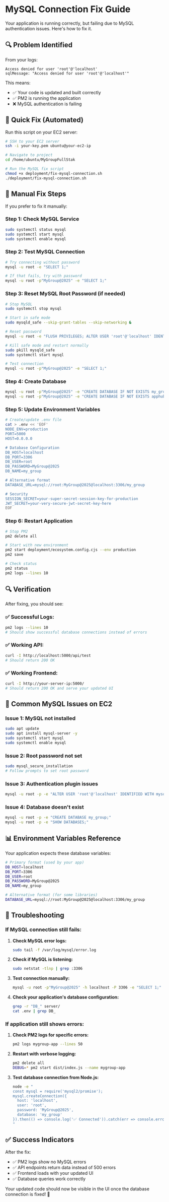 # MySQL Connection Fix Guide

Your application is running correctly, but failing due to MySQL authentication issues. Here's how to fix it.

## 🔍 Problem Identified

From your logs:
```
Access denied for user 'root'@'localhost'
sqlMessage: "Access denied for user 'root'@'localhost'"
```

This means:
- ✅ Your code is updated and built correctly
- ✅ PM2 is running the application
- ❌ MySQL authentication is failing

## 🚀 Quick Fix (Automated)

Run this script on your EC2 server:

```bash
# SSH to your EC2 server
ssh -i your-key.pem ubuntu@your-ec2-ip

# Navigate to project
cd /home/ubuntu/MyGroupFullStak

# Run the MySQL fix script
chmod +x deployment/fix-mysql-connection.sh
./deployment/fix-mysql-connection.sh
```

## 🔧 Manual Fix Steps

If you prefer to fix it manually:

### Step 1: Check MySQL Service
```bash
sudo systemctl status mysql
sudo systemctl start mysql
sudo systemctl enable mysql
```

### Step 2: Test MySQL Connection
```bash
# Try connecting without password
mysql -u root -e "SELECT 1;"

# If that fails, try with password
mysql -u root -p"MyGroup@2025" -e "SELECT 1;"
```

### Step 3: Reset MySQL Root Password (if needed)
```bash
# Stop MySQL
sudo systemctl stop mysql

# Start in safe mode
sudo mysqld_safe --skip-grant-tables --skip-networking &

# Reset password
mysql -u root -e "FLUSH PRIVILEGES; ALTER USER 'root'@'localhost' IDENTIFIED BY 'MyGroup@2025';"

# Kill safe mode and restart normally
sudo pkill mysqld_safe
sudo systemctl start mysql

# Test connection
mysql -u root -p"MyGroup@2025" -e "SELECT 1;"
```

### Step 4: Create Database
```bash
mysql -u root -p"MyGroup@2025" -e "CREATE DATABASE IF NOT EXISTS my_group;"
mysql -u root -p"MyGroup@2025" -e "CREATE DATABASE IF NOT EXISTS apphub_db;"
```

### Step 5: Update Environment Variables
```bash
# Create/update .env file
cat > .env << 'EOF'
NODE_ENV=production
PORT=5000
HOST=0.0.0.0

# Database Configuration
DB_HOST=localhost
DB_PORT=3306
DB_USER=root
DB_PASSWORD=MyGroup@2025
DB_NAME=my_group

# Alternative format
DATABASE_URL=mysql://root:MyGroup@2025@localhost:3306/my_group

# Security
SESSION_SECRET=your-super-secret-session-key-for-production
JWT_SECRET=your-very-secure-jwt-secret-key-here
EOF
```

### Step 6: Restart Application
```bash
# Stop PM2
pm2 delete all

# Start with new environment
pm2 start deployment/ecosystem.config.cjs --env production
pm2 save

# Check status
pm2 status
pm2 logs --lines 10
```

## 🔍 Verification

After fixing, you should see:

### ✅ Successful Logs:
```bash
pm2 logs --lines 10
# Should show successful database connections instead of errors
```

### ✅ Working API:
```bash
curl -I http://localhost:5000/api/test
# Should return 200 OK
```

### ✅ Working Frontend:
```bash
curl -I http://your-server-ip:5000/
# Should return 200 OK and serve your updated UI
```

## 🎯 Common MySQL Issues on EC2

### Issue 1: MySQL not installed
```bash
sudo apt update
sudo apt install mysql-server -y
sudo systemctl start mysql
sudo systemctl enable mysql
```

### Issue 2: Root password not set
```bash
sudo mysql_secure_installation
# Follow prompts to set root password
```

### Issue 3: Authentication plugin issues
```bash
mysql -u root -p -e "ALTER USER 'root'@'localhost' IDENTIFIED WITH mysql_native_password BY 'MyGroup@2025';"
```

### Issue 4: Database doesn't exist
```bash
mysql -u root -p -e "CREATE DATABASE my_group;"
mysql -u root -p -e "SHOW DATABASES;"
```

## 📊 Environment Variables Reference

Your application expects these database variables:

```bash
# Primary format (used by your app)
DB_HOST=localhost
DB_PORT=3306
DB_USER=root
DB_PASSWORD=MyGroup@2025
DB_NAME=my_group

# Alternative format (for some libraries)
DATABASE_URL=mysql://root:MyGroup@2025@localhost:3306/my_group
```

## 🚨 Troubleshooting

### If MySQL connection still fails:

1. **Check MySQL error logs:**
   ```bash
   sudo tail -f /var/log/mysql/error.log
   ```

2. **Check if MySQL is listening:**
   ```bash
   sudo netstat -tlnp | grep :3306
   ```

3. **Test connection manually:**
   ```bash
   mysql -u root -p"MyGroup@2025" -h localhost -P 3306 -e "SELECT 1;"
   ```

4. **Check your application's database configuration:**
   ```bash
   grep -r "DB_" server/
   cat .env | grep DB_
   ```

### If application still shows errors:

1. **Check PM2 logs for specific errors:**
   ```bash
   pm2 logs mygroup-app --lines 50
   ```

2. **Restart with verbose logging:**
   ```bash
   pm2 delete all
   DEBUG=* pm2 start dist/index.js --name mygroup-app
   ```

3. **Test database connection from Node.js:**
   ```bash
   node -e "
   const mysql = require('mysql2/promise');
   mysql.createConnection({
     host: 'localhost',
     user: 'root',
     password: 'MyGroup@2025',
     database: 'my_group'
   }).then(() => console.log('✅ Connected')).catch(err => console.error('❌', err.message));
   "
   ```

## ✅ Success Indicators

After the fix:
- ✅ PM2 logs show no MySQL errors
- ✅ API endpoints return data instead of 500 errors
- ✅ Frontend loads with your updated UI
- ✅ Database queries work correctly

Your updated code should now be visible in the UI once the database connection is fixed! 🚀
